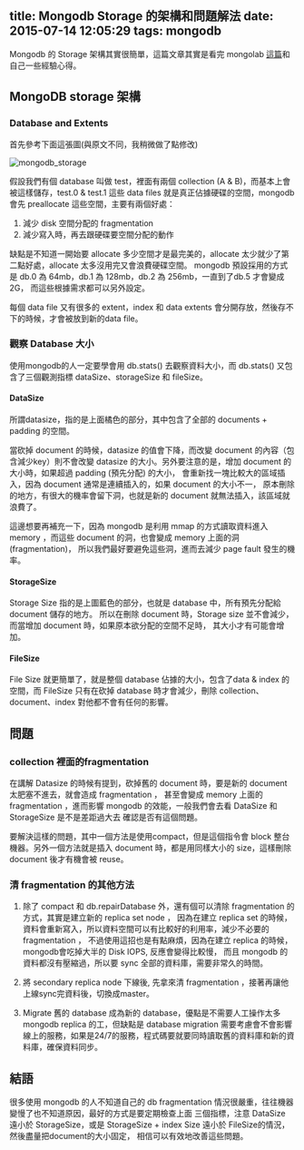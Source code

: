 title: Mongodb Storage 的架構和問題解法
date: 2015-07-14 12:05:29
tags: mongodb
---

Mongodb 的 Storage 架構其實很簡單，這篇文章其實是看完 mongolab [這篇](http://blog.mongolab.com/2014/01/how-big-is-your-mongodb/)和自己一些經驗心得。

## MongoDB storage 架構 ##

### Database and Extents ###

首先參考下面這張圖(與原文不同，我稍微做了點修改)

![mongodb_storage](/img/mongodb_storage.png)

假設我們有個 database 叫做 test，裡面有兩個 collection (A & B)，而基本上會被這樣儲存，test.0 & test.1 這些 data files 就是真正佔據硬碟的空間，mongodb 會先 preallocate 這些空間，主要有兩個好處：

1. 減少 disk 空間分配的 fragmentation
2. 減少寫入時，再去跟硬碟要空間分配的動作

缺點是不知道一開始要 allocate 多少空間才是最完美的，allocate 太少就少了第二點好處，allocate 太多沒用完又會浪費硬碟空間。 mongodb 預設採用的方式是 db.0 為 64mb，db.1 為 128mb，db.2 為 256mb，一直到了db.5 才會變成2G， 而這些根據需求都可以另外設定。

每個 data file 又有很多的 extent，index 和 data extents 會分開存放，然後存不下的時候，才會被放到新的data file。

### 觀察 Database 大小 ###

使用mongodb的人一定要學會用 db.stats() 去觀察資料大小，而 db.stats() 又包含了三個觀測指標 dataSize、storageSize 和 fileSize。

#### DataSize ####

所謂datasize，指的是上面橘色的部分，其中包含了全部的 documents + padding 的空間。

當砍掉 document 的時候，datasize 的值會下降，而改變 document 的內容（包含減少key）則不會改變 datasize 的大小。另外要注意的是，增加 document 的大小時，如果超過 padding (預先分配) 的大小， 會重新找一塊比較大的區域插入，因為 document 通常是連續插入的，如果 document 的大小不一， 原本刪除的地方，有很大的機率會留下洞，也就是新的 document 就無法插入，該區域就浪費了。

這邊想要再補充一下，因為 mongodb 是利用 mmap 的方式讀取資料進入 memory ，而這些 document 的洞，也會變成 memory 上面的洞 (fragmentation)， 所以我們最好要避免這些洞，進而去減少 page fault 發生的機率。

#### StorageSize ####

Storage Size 指的是上圖藍色的部分，也就是 database 中，所有預先分配給 document 儲存的地方。 所以在刪除 document 時，Storage size 並不會減少， 而當增加 document 時，如果原本欲分配的空間不足時， 其大小才有可能會增加。

#### FileSize ####

File Size 就更簡單了，就是整個 database 佔據的大小，包含了data & index 的空間，而 FileSize 只有在砍掉 database 時才會減少，刪除 collection、document、index 對他都不會有任何的影響。

## 問題 ##

### collection 裡面的fragmentation ###

在講解 Datasize 的時候有提到，砍掉舊的 document 時，要是新的 document 太肥塞不進去，就會造成 fragmentation ， 甚至會變成 memory 上面的 fragmentation ，進而影響 mongodb 的效能，一般我們會去看 DataSize 和 StorageSize 是不是差距過大去 確認是否有這個問題。

要解決這樣的問題，其中一個方法是使用compact，但是這個指令會 block 整台機器。另外一個方法就是插入 document 時，都是用同樣大小的 size，這樣刪除 document 後才有機會被 reuse。


### 清 fragmentation 的其他方法 ###

1. 除了 compact 和 db.repairDatabase 外，還有個可以清除 fragmentation 的方式，其實是建立新的 replica set node ， 因為在建立 replica set 的時候，資料會重新寫入，所以資料空間可以有比較好的利用率，減少不必要的 fragmentation ， 不過使用這招也是有點麻煩，因為在建立 replica 的時候， mongodb會吃掉大半的 Disk IOPS, 反應會變得比較慢， 而且 mongodb 的資料都沒有壓縮過，所以要 sync 全部的資料庫，需要非常久的時間。

2. 將 secondary replica node 下線後, 先拿來清 fragmentation ，接著再讓他上線sync完資料後，切換成master。

3. Migrate 舊的 database 成為新的 database，優點是不需要人工操作太多 mongodb replica 的工，但缺點是 database migration 需要考慮會不會影響線上的服務，如果是24/7的服務，程式碼要就要同時讀取舊的資料庫和新的資料庫，確保資料同步。

## 結語 ##

很多使用 mongodb 的人不知道自己的 db fragmentation 情況很嚴重，往往機器變慢了也不知道原因，最好的方式是要定期檢查上面 三個指標，注意 DataSize 遠小於 StorageSize，或是 StorageSize + index Size 遠小於 FileSize的情況，然後盡量把document的大小固定， 相信可以有效地改善這些問題。
